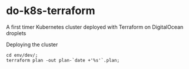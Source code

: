 # do-k8s-terraform

A first timer Kubernetes cluster deployed with Terraform on DigitalOcean droplets

Deploying the cluster
```
cd env/dev/;
terraform plan -out plan-`date +'%s'`.plan;
```
